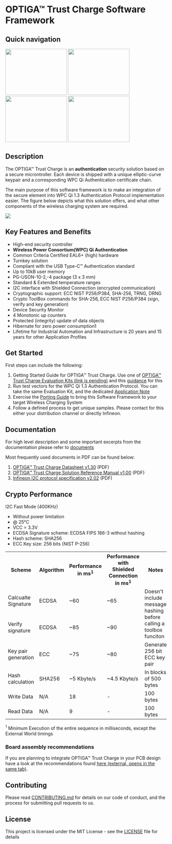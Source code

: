 # OPTIGA&trade; Trust Charge Software Framework

## Quick navigation

<a href="https://github.com/Infineon/optiga-trust-charge#get-started"><img src="https://github.com/Infineon/Assets/blob/master/Pictures/optiga_trust_x_gitrepo_tile_3.jpg" width="192" height="144"></a>
<a href="https://github.com/Infineon/optiga-trust-charge#documentation"><img src="https://github.com/Infineon/Assets/blob/master/Pictures/optiga_trust_x_gitrepo_tile_4.jpg" width="192" height="144"></a> <a href="https://github.com/Infineon/optiga-trust-charge/wiki/Crypto-Performance"><img src="https://github.com/Infineon/Assets/blob/master/Pictures/optiga_trust_x_gitrepo_tile_5.jpg" width="192" height="144"></a>  <a href="https://github.com/Infineon/optiga-trust-charge/wiki/Trust-Qi-Crypt-API"><img src="https://github.com/Infineon/Assets/blob/master/Pictures/optiga_trust_x_gitrepo_tile_6.jpg" width="192" height="144"></a>

## Description

The OPTIGA™ Trust Charge is an **authentication** security solution based on a secure microntroller. Each device is shipped with a unique elliptic-curve keypair and a corresponding WPC Qi Authentication certificate chain.

The main purpose of this software framework is to make an integration of the secure element into WPC Qi 1.3 Authentication Protocol implementation easier.
The figure below depicts what this solution offers, and what other components of the wireless charging system are required.

![](https://github.com/Infineon/Assets/blob/master/Pictures/optiga_trust_charge_integration_overview.png)

## Key Features and Benefits

* High-end security controller
* **Wireless Power Consortium(WPC) Qi Authentication**
* Common Criteria Certified EAL6+ (high) hardware
* Turnkey solution
* Compliant with the USB Type-C™ Authentication standard
* Up to 10kB user memory
* PG-USON-10-2,-4 package (3 x 3 mm)
* Standard & Extended temperature ranges
* I2C interface with Shielded Connection (encrypted communication)
* Cryptographic support: ECC NIST P256/P384, SHA-256, TRNG, DRNG
* Crypto ToolBox commands for SHA-256, ECC NIST P256/P384 (sign, verify and key generation)
* Device Security Monitor
* 4 Monotonic up counters
* Protected (integrity) update of data objects
* Hibernate for zero power consumption1
* Lifetime for Industrial Automation and Infrastructure is 20 years and 15 years for other Application Profiles

## Get Started

First steps can include the following:
1. Getting Started Guide for OPTIGA™ Trust Charge. Use one of [OPTIGA™ Trust Charge Evaluation Kits (link is pending)]() and this [guidance](https://github.com/Infineon/optiga-trust-charge/raw/master/documents/OPTIGA_Trust_Charge_V1_Getting_Started_Guide_v1.30.pdf) for this
2. Run test vectors for the WPC Qi 1.3 Authentication Protocol. You can take the same Evaluation Kit, and the dedicated [Application Note](https://github.com/Infineon/wpcqi-optiga-trust-charge)
3. Exercise the [Porting Guide](https://github.com/Infineon/optiga-trust-charge/tree/master/pal) to bring this Software Framework to your target Wireless Charging System
4. Follow a defined process to get unique samples. Please contact for this either your distribution channel or directly Infineon.

## Documentation

For high level description and some important excerpts from the documentation please refer to [documents](documents)

Most frequently used documents in PDF can be found below:
1. [OPTIGA™ Trust Charge Datasheet v1.30](https://github.com/Infineon/optiga-trust-charge/raw/master/documents/OPTIGA_Trust_Charge_V1_Datasheet_v1.30.pdf) (PDF)
2. [OPTIGA™ Trust Charge Solution Reference Manual v1.00](https://github.com/Infineon/optiga-trust-charge/raw/master/documents/OPTIGA_Trust_Charge_V1_Solution_Reference_Manual_v1.00.pdf) (PDF)
4. [Infineon I2C protocol specification v2.02](https://github.com/Infineon/optiga-trust-charge/raw/master/documents/Infineon_I2C_Protocol_v2.02.pdf) (PDF)

## Crypto Performance

I2C Fast Mode (400KHz)
* Without power limitation
* @ 25°C
* VCC = 3.3V
* ECDSA Signature scheme: ECDSA FIPS 186-3 without hashing
* Hash scheme: SHA256
* ECC Key size: 256 bits (NIST P-256)

<table class="tg">
  <tr>
    <th class="tg-fymr">Scheme</th>
    <th class="tg-fymr">Algorithm</th>
    <th class="tg-fymr">Performance in ms<sup>1</sup></th>
    <th class="tg-fymr">Performance with Shielded Connection in ms<sup>1</sup></th>
    <th class="tg-fymr">Notes</th>
  </tr>
  <tr>
    <td class="tg-c3ow">Calcualte Signature</td>
    <td class="tg-0pky">ECDSA</td>
    <td class="tg-0pky">~60</td>
    <td class="tg-0pky">~65</td>
    <td class="tg-0pky" rowspan="2">Doesn't include message hashing before calling a toolbox funciton</td>
  </tr>
  <tr>
    <td class="tg-c3ow">Verify signature</td>
    <td class="tg-0pky">ECDSA</td>
    <td class="tg-0pky">~85</td>
    <td class="tg-0pky">~90</td>
  </tr>
  <tr>
    <td class="tg-c3ow">Key pair generation </td>
    <td class="tg-0pky">ECC</td>
    <td class="tg-0pky">~75</td>
    <td class="tg-0pky">~80</td>
    <td class="tg-0pky">Generate 256 bit ECC key pair</td>
  </tr>
  <tr>
    <td class="tg-c3ow">Hash calculation</td>
    <td class="tg-0pky">SHA256</td>
    <td class="tg-0pky">~5 Kbyte/s</td>
    <td class="tg-0pky">~4.5 Kbyte/s</td>
    <td class="tg-0pky">In blocks of 500 bytes</td>
  </tr>
  <tr>
    <td class="tg-c3ow">Write Data</td>
    <td class="tg-0pky">N/A</td>
    <td class="tg-0pky">18</td>
    <td class="tg-0pky">-</td>
    <td class="tg-0pky">100 bytes</td>
  </tr>
  <tr>
    <td class="tg-c3ow">Read Data</td>
    <td class="tg-0pky">N/A</td>
    <td class="tg-0pky">9</td>
    <td class="tg-0pky">-</td>
    <td class="tg-0pky">100 bytes</td>
  </tr>
</table>

<sup>1</sup> Minimum Execution of the entire sequence in milliseconds, except the External World timings

### Board assembly recommendations

If you are planning to integrate OPTIGA™ Trust Charge in your PCB design have a look at the recommendations found [here (external, opens in the same tab)](https://www.infineon.com/dgdl/Infineon-Recommendations_for_Board_Assembly_xQFN-P-v01_00-EN.pdf?fileId=5546d462580663ef015806ab383a05bf).

## Contributing

Please read [CONTRIBUTING.md](CONTRIBUTING.md) for details on our code of conduct, and the process for submitting pull requests to us.

## License
This project is licensed under the MIT License - see the [LICENSE](LICENSE) file for details
